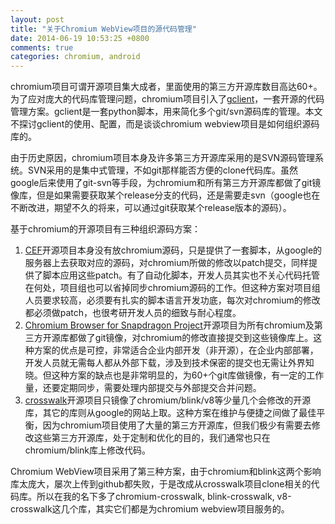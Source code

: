 ```yaml
---
layout: post
title: "关于Chromium WebView项目的源代码管理"
date: 2014-06-19 10:53:25 +0800
comments: true
categories: chromium, android
---
```


chromium项目可谓开源项目集大成者，里面使用的第三方开源库数目高达60+。为了应对庞大的代码库管理问题，chromium项目引入了[gclient](http://code.google.com/p/gclient/)，一套开源的代码管理方案。gclient是一套python脚本，用来简化多个git/svn源码库的管理。本文不探讨gclient的使用、配置，而是谈谈chromium webview项目是如何组织源码库的。

由于历史原因，chromium项目本身及许多第三方开源库采用的是SVN源码管理系统。SVN采用的是集中式管理，不如git那样能否方便的clone代码库。虽然google后来使用了git-svn等手段，为chromium和所有第三方开源库都做了git镜像库，但是如果需要获取某个release分支的代码，还是需要走svn（google也在不断改进，期望不久的将来，可以通过git获取某个release版本的源码）。
<!--more-->
基于chromium的开源项目有三种组织源码方案：

1. [CEF](http://code.google.com/p/chromiumembedded)开源项目本身没有放chromium源码，只是提供了一套脚本，从google的服务器上去获取对应的源码，对chromium所做的修改以patch提交，同样提供了脚本应用这些patch。有了自动化脚本，开发人员其实也不关心代码托管在何处，项目组也可以省掉同步chromium源码的工作。但这种方案对项目组人员要求较高，必须要有扎实的脚本语言开发功底，每次对chromium的修改都必须做patch，也很考研开发人员的细致与耐心程度。
2. [Chromium Browser for Snapdragon Project](https://www.codeaurora.org/xwiki/bin/Chromium+for+Snapdragon/WebHome)开源项目为所有chromium及第三方开源库都做了git镜像，对chromium的修改直接提交到这些镜像库上。这种方案的优点是可控，非常适合企业内部开发（非开源），在企业内部部署，开发人员就无需每人都从外部下载，涉及到技术保密的提交也无需让外界知晓。但这种方案的缺点也是非常明显的，为60+个git库做镜像，有一定的工作量，还要定期同步，需要处理内部提交与外部提交合并问题。
3. [crosswalk](https://crosswalk-project.org/)开源项目只镜像了chromium/blink/v8等少量几个会修改的开源库，其它的库则从google的网站上取。这种方案在维护与便捷之间做了最佳平衡，因为chromium项目使用了大量的第三方开源库，但我们极少有需要去修改这些第三方开源库，处于定制和优化的目的，我们通常也只在chromium/blink库上修改代码。

Chromium WebView项目采用了第三种方案，由于chromium和blink这两个影响库太庞大，屡次上传到github都失败，于是改成从crosswalk项目clone相关的代码库。所以在我的名下多了chromium-crosswalk, blink-crosswalk, v8-crosswalk这几个库，其实它们都是为chromium webview项目服务的。